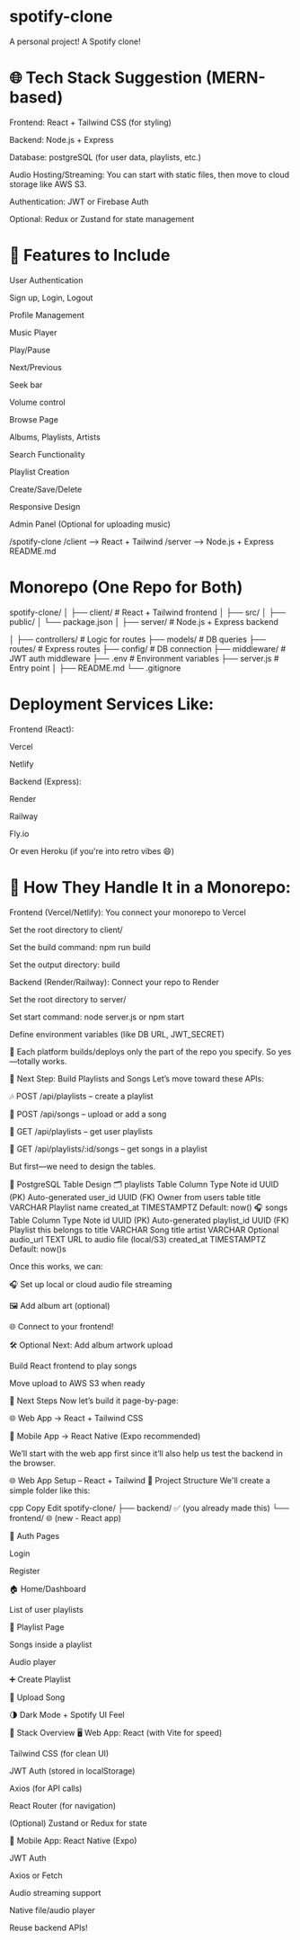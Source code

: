 # spotify-clone
A personal project! A Spotify clone!

# 🌐 Tech Stack Suggestion (MERN-based)
Frontend: React + Tailwind CSS (for styling)

Backend: Node.js + Express

Database: postgreSQL (for user data, playlists, etc.)

Audio Hosting/Streaming: You can start with static files, then move to cloud storage like AWS S3.

Authentication: JWT or Firebase Auth

Optional: Redux or Zustand for state management

# 🧱 Features to Include
User Authentication

Sign up, Login, Logout

Profile Management

Music Player

Play/Pause

Next/Previous

Seek bar

Volume control

Browse Page

Albums, Playlists, Artists

Search Functionality

Playlist Creation

Create/Save/Delete

Responsive Design

Admin Panel (Optional for uploading music)

/spotify-clone
  /client   --> React + Tailwind
  /server   --> Node.js + Express
  README.md


# Monorepo (One Repo for Both)
spotify-clone/
│
├── client/              # React + Tailwind frontend
│   ├── src/
│   ├── public/
│   └── package.json
│
├── server/              # Node.js + Express backend
<!-- │   ├── controllers/
│   ├── models/
│   ├── routes/
│   ├── config/
│   └── package.json -->
│
├── controllers/       # Logic for routes
├── models/            # DB queries
├── routes/            # Express routes
├── config/            # DB connection
├── middleware/        # JWT auth middleware
├── .env               # Environment variables
├── server.js          # Entry point
│
├── README.md
└── .gitignore


# Deployment Services Like:
Frontend (React):

Vercel

Netlify

Backend (Express):

Render

Railway

Fly.io

Or even Heroku (if you're into retro vibes 😄)

# 🧠 How They Handle It in a Monorepo:
Frontend (Vercel/Netlify):
You connect your monorepo to Vercel

Set the root directory to client/

Set the build command: npm run build

Set the output directory: build

Backend (Render/Railway):
Connect your repo to Render

Set the root directory to server/

Set start command: node server.js or npm start

Define environment variables (like DB URL, JWT_SECRET)

🛑 Each platform builds/deploys only the part of the repo you specify. So yes—totally works.


🎯 Next Step: Build Playlists and Songs
Let’s move toward these APIs:

🎶 POST /api/playlists – create a playlist

🎵 POST /api/songs – upload or add a song

📂 GET /api/playlists – get user playlists

📃 GET /api/playlists/:id/songs – get songs in a playlist

But first—we need to design the tables.

🧠 PostgreSQL Table Design
🗂️ playlists Table
Column	Type	Note
id	UUID (PK)	Auto-generated
user_id	UUID (FK)	Owner from users table
title	VARCHAR	Playlist name
created_at	TIMESTAMPTZ	Default: now()
🎧 songs Table
Column	Type	Note
id	UUID (PK)	Auto-generated
playlist_id	UUID (FK)	Playlist this belongs to
title	VARCHAR	Song title
artist	VARCHAR	Optional
audio_url	TEXT	URL to audio file (local/S3)
created_at	TIMESTAMPTZ	Default: now()s


Once this works, we can:

🎧 Set up local or cloud audio file streaming

🖼️ Add album art (optional)

🌐 Connect to your frontend!

🛠️ Optional Next:
Add album artwork upload

Build React frontend to play songs

Move upload to AWS S3 when ready



🔐 Next Steps
Now let’s build it page-by-page:

🌐 Web App → React + Tailwind CSS

📱 Mobile App → React Native (Expo recommended)

We’ll start with the web app first since it’ll also help us test the backend in the browser.

🌐 Web App Setup – React + Tailwind
📁 Project Structure
We'll create a simple folder like this:

cpp
Copy
Edit
spotify-clone/
├── backend/      ✅ (you already made this)
└── frontend/     🌐 (new - React app)


🔐 Auth Pages

Login

Register

🏠 Home/Dashboard

List of user playlists

📂 Playlist Page

Songs inside a playlist

Audio player

➕ Create Playlist

🎵 Upload Song

🌗 Dark Mode + Spotify UI Feel

🧩 Stack Overview
🖥 Web App:
React (with Vite for speed)

Tailwind CSS (for clean UI)

JWT Auth (stored in localStorage)

Axios (for API calls)

React Router (for navigation)

(Optional) Zustand or Redux for state

📱 Mobile App:
React Native (Expo)

JWT Auth

Axios or Fetch

Audio streaming support

Native file/audio player

Reuse backend APIs!